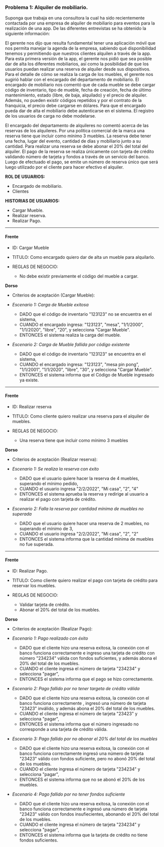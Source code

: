 ### Problema 1: Alquiler de mobiliario.
Suponga que trabaja en una consultora la cual ha sido recientemente contactada por una empresa de alquiler de mobiliario para eventos para la realización de una app.
De las diferentes entrevistas se ha obtenido la siguiente información:

El gerente nos dijo que resulta fundamental tener una aplicación móvil que nos permita manejar la agenda de la empresa, sabiendo qué disponibilidad tenemos y permitiendo que nuestros clientes alquilen a través de la app. Para esta primera versión de la app, el gerente nos pidió que sea posible dar de alta los diferentes mobiliarios, así como la posibilidad de que los usuarios puedan realizar una reserva de alquiler desde sus dispositivos. Para el detalle de cómo se realiza la carga de los muebles, el gerente nos sugirió hablar con el encargado del departamento de mobiliario. El encargado de mobiliario nos comentó que de cada mueble se debe cargar código de inventario, tipo de mueble, fecha de creación, fecha de último mantenimiento, estado (libre, de baja, alquilado) y el precio de alquiler. Además, no pueden existir códigos repetidos y por
el contrato de la franquicia, el precio debe cargarse en dólares. Para que el encargado pueda dar de alta el mobiliario debe autenticarse en el sistema. El registro de los usuarios de carga no debe modelarse.

El encargado del departamento de alquileres no comentó acerca de las reservas de los alquileres. Por una política comercial de la marca una reserva tiene que incluir como mínimo 3 muebles. La reserva debe tener una fecha, lugar del evento, cantidad de días y mobiliario junto a su cantidad. Para realizar una reserva se debe abonar el 20% del total del alquiler. El pago de la reserva se realiza únicamente con tarjeta de crédito validando número de tarjeta y fondos a través de un servicio del banco. Luego de efectuado el pago, se emite un número de reserva único que será luego utilizado por el
cliente para hacer efectivo el alquiler.

**ROL DE USUARIOS:**

- Encargado de mobiliario.
- Clientes

**HISTORIAS DE USUARIOS:**

- Cargar Mueble.
- Realizar reserva.
- Realizar Pago.

___

#### Frente
- ID: Cargar Mueble

- TITULO: Como encargado quiero dar de alta un mueble para alquilarlo.

- REGLAS DE NEGOCIO:
	- No debe existir previamente el código del mueble a cargar.
	
**Dorso**
- Criterios de aceptación (Cargar Mueble):

- _Escenario 1: Carga de Mueble exitosa_
	- DADO que el código de inventario "123123" no se encuentra en el sistema, 
	- CUANDO el encargado ingresa: "123123", "mesa", "1/1/2000", "1/1/2020", "libre", "20", y selecciona "Cargar Mueble".
	- ENTONCES el sistema realiza la carga del mueble.
	
- _Escenario 2: Carga de Mueble fallida por código existente_
	- DADO que el código de inventario "123123" se encuentra en el 	sistema, 
	- CUANDO el encargado ingresa: "123123", "mesa pin pong", "1/1/2001", "1/1/2020", "libre", "30", y selecciona "Cargar Mueble".
	- ENTONCES el sistema informa que el Código de Mueble ingresado ya 	existe.

___
	
#### Frente
- ID: Realizar reserva

- TITULO: Como cliente quiero realizar una reserva para el alquiler de muebles.

- REGLAS DE NEGOCIO:
	- Una reserva tiene que incluir como mínimo 3 muebles

**Dorso**
- Criterios de aceptación (Realizar reserva):

- _Escenario 1: Se realiza la reserva con éxito_
	- DADO que el usuario quiere hacer la reserva de 4 muebles, superando el mínimo pedido,
	- CUANDO el usuario ingresa "2/2/2022", "Mi casa", "2", "4"
	- ENTONCES el sistema aprueba la reserva y redirige al usuario a realizar el pago con tarjeta de crédito.
	
- _Escenario 2: Falla la reserva por cantidad mínima de muebles no superada_
	- DADO que el usuario quiere hacer una reserva de 2 muebles, no superando el mínimo de 3,
	- CUANDO el usuario ingresa "2/2/2022", "Mi casa", "2", "2"
	- ENTONCES el sistema informa que la cantidad mínima de muebles no fue superada.
	
___

#### Frente
- ID: Realizar Pago.

- TITULO: Como cliente quiero realizar el pago con tarjeta de crédito para reservar los muebles.

- REGLAS DE NEGOCIO:
	- Validar tarjeta de crédito.
	- Abonar el 20% del total de los muebles.
	
**Dorso**
- Criterios de aceptación (Realizar Pago):

- _Escenario 1: Pago realizado con éxito_
	- DADO que el cliente hizo una reserva exitosa, la conexión con el banco funciona correctamente e ingreso una tarjeta de crédito con número "234234" válida con fondos suficientes, y además abona el 20% del total de los muebles.
	- CUANDO el cliente ingresa el número de tarjeta "234234" y selecciona "pagar",
	- ENTONCES el sistema informa que el pago se hizo correctamente.
	
- _Escenario 2: Pago fallido por no tener targeta de crédito válida_
	- DADO que el cliente hizo una reserva exitosa, la conexión con el banco funciona correctamente , ingresó una número de tarjeta "23423" inválido, y además abona el 20% del total de los muebles.
	- CUANDO el cliente ingresa el número de tarjeta "23423" y selecciona "pagar",
	- ENTONCES el sistema informa que el número ingresado no corresponde a una tarjeta de crédito válida.
	
- _Escenario 3: Pago fallido por no abonar el 20% del total de los muebles_
	- DADO que el cliente hizo una reserva exitosa, la conexión con el banco funciona correctamente ingresó una número de tarjeta "23423" válido con fondos suficiente, pero no abonó 20% del total de los muebles. 
	- CUANDO el cliente ingresa el número de tarjeta "234234" y selecciona "pagar",
	- ENTONCES el sistema informa que no se abonó el 20% de los muebles.
	
- _Escenario 4: Pago fallido por no tener fondos suficiente_
	- DADO que el cliente hizo una reserva exitosa, la conexión con el banco funciona correctamente e ingresó una número de tarjeta "23423" válido con fondos insufiecientes, abonando el 20% del total de los muebles.
	- CUANDO el cliente ingresa el número de tarjeta "234234" y selecciona "pagar",
	- ENTONCES el sistema informa que la tarjeta de crédito no tiene fondos suficientes.
	
